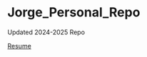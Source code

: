 # Jorge_Personal_Repo
Updated 2024-2025 Repo

[Resume](https://github.com/jorgedr22/Jorge_Personal_Repo/blob/fd6f3a7326dd9017acfa05362e1324563e8d04b2/Resume_Jorge_Del_Rio.pdf)

